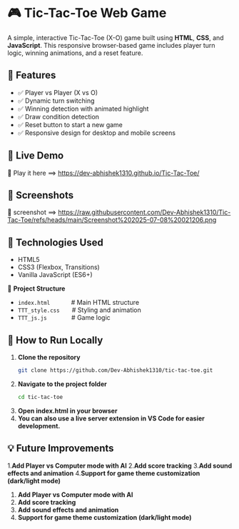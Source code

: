 # 🎮 Tic-Tac-Toe Web Game

A simple, interactive Tic-Tac-Toe (X-O) game built using **HTML**, **CSS**, and **JavaScript**. This responsive browser-based game includes player turn logic, winning animations, and a reset feature.

## 🌟 Features

- ✅ Player vs Player (X vs O)
- ✅ Dynamic turn switching
- ✅ Winning detection with animated highlight
- ✅ Draw condition detection
- ✅ Reset button to start a new game
- ✅ Responsive design for desktop and mobile screens

## 🚀 Live Demo

🔗 Play it here ==> https://dev-abhishek1310.github.io/Tic-Tac-Toe/

## 📸 Screenshots

🔗 screenshot ==> https://raw.githubusercontent.com/Dev-Abhishek1310/Tic-Tac-Toe/refs/heads/main/Screenshot%202025-07-08%20021206.png

## 🧩 Technologies Used

- HTML5
- CSS3 (Flexbox, Transitions)
- Vanilla JavaScript (ES6+)


📁 **Project Structure**  
- `index.html`&nbsp;&nbsp;&nbsp;&nbsp;&nbsp;&nbsp;&nbsp;&nbsp;&nbsp;&nbsp;&nbsp;&nbsp;# Main HTML structure  
- `TTT_style.css`&nbsp;&nbsp;&nbsp;&nbsp;&nbsp;&nbsp;&nbsp;# Styling and animation  
- `TTT_js.js`&nbsp;&nbsp;&nbsp;&nbsp;&nbsp;&nbsp;&nbsp;&nbsp;&nbsp;&nbsp;&nbsp;&nbsp;&nbsp;&nbsp;# Game logic  



## 🔧 How to Run Locally

1. **Clone the repository**
   ```bash
   git clone https://github.com/Dev-Abhishek1310/tic-tac-toe.git
2. **Navigate to the project folder**
   ```bash
   cd tic-tac-toe
3. **Open index.html in your browser**
4. **You can also use a live server extension in VS Code for easier development.**




## 💡 Future Improvements
1.**Add Player vs Computer mode with AI**
2.**Add score tracking**
3.**Add sound effects and animation**
4.**Support for game theme customization (dark/light mode)**

1. **Add Player vs Computer mode with AI**
2. **Add score tracking**
3. **Add sound effects and animation**
4. **Support for game theme customization (dark/light mode)**


